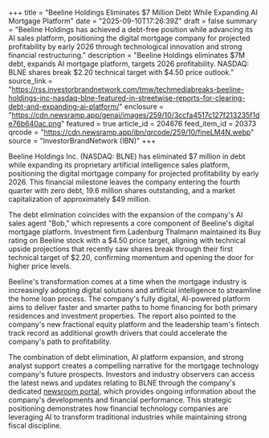 +++
title = "Beeline Holdings Eliminates $7 Million Debt While Expanding AI Mortgage Platform"
date = "2025-09-10T17:26:39Z"
draft = false
summary = "Beeline Holdings has achieved a debt-free position while advancing its AI sales platform, positioning the digital mortgage company for projected profitability by early 2026 through technological innovation and strong financial restructuring."
description = "Beeline Holdings eliminates $7M debt, expands AI mortgage platform, targets 2026 profitability. NASDAQ: BLNE shares break $2.20 technical target with $4.50 price outlook."
source_link = "https://rss.investorbrandnetwork.com/tmw/techmediabreaks-beeline-holdings-inc-nasdaq-blne-featured-in-streetwise-reports-for-clearing-debt-and-expanding-ai-platform/"
enclosure = "https://cdn.newsramp.app/genai/images/259/10/3ccfa4517c127f213235f1de76b640ac.png"
featured = true
article_id = 204676
feed_item_id = 20373
qrcode = "https://cdn.newsramp.app/ibn/qrcode/259/10/fineLM4N.webp"
source = "InvestorBrandNetwork (IBN)"
+++

<p>Beeline Holdings Inc. (NASDAQ: BLNE) has eliminated $7 million in debt while expanding its proprietary artificial intelligence sales platform, positioning the digital mortgage company for projected profitability by early 2026. This financial milestone leaves the company entering the fourth quarter with zero debt, 19.6 million shares outstanding, and a market capitalization of approximately $49 million.</p><p>The debt elimination coincides with the expansion of the company's AI sales agent "Bob," which represents a core component of Beeline's digital mortgage platform. Investment firm Ladenburg Thalmann maintained its Buy rating on Beeline stock with a $4.50 price target, aligning with technical upside projections that recently saw shares break through their first technical target of $2.20, confirming momentum and opening the door for higher price levels.</p><p>Beeline's transformation comes at a time when the mortgage industry is increasingly adopting digital solutions and artificial intelligence to streamline the home loan process. The company's fully digital, AI-powered platform aims to deliver faster and smarter paths to home financing for both primary residences and investment properties. The report also pointed to the company's new fractional equity platform and the leadership team's fintech track record as additional growth drivers that could accelerate the company's path to profitability.</p><p>The combination of debt elimination, AI platform expansion, and strong analyst support creates a compelling narrative for the mortgage technology company's future prospects. Investors and industry observers can access the latest news and updates relating to BLNE through the company's dedicated <a href="https://www.beelineholdings.com/newsroom" rel="nofollow" target="_blank">newsroom portal</a>, which provides ongoing information about the company's developments and financial performance. This strategic positioning demonstrates how financial technology companies are leveraging AI to transform traditional industries while maintaining strong fiscal discipline.</p>